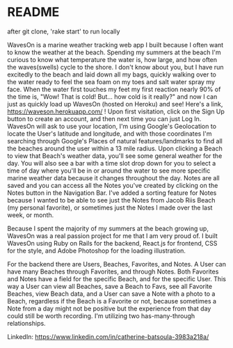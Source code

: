 # README

after git clone, 'rake start' to run locally

WavesOn is a marine weather tracking web app I built because I often want to know the weather at the beach. Spending my summers at the beach I'm curious to know what temperature the water is, how large, and how often the waves(swells) cycle to the shore. I don't know about you, but I have run excitedly to the beach and laid down all my bags, quickly walking over to the water ready to feel the sea foam on my toes and salt water spray my face. When the water first touches my feet my first reaction nearly 90% of the time is, "Wow! That is cold! But... how cold is it really?" and now I can just as quickly load up WavesOn (hosted on Heroku) and see! Here's a link, https://waveson.herokuapp.com/ ! Upon first visitation, click on the Sign Up button to create an account, and then next time you can just Log In. WavesOn will ask to use your location, I'm using Google's Geolocation to locate the User's latitude and longitude, and with those coordinates I'm searching through Google's Places of natural features/landmarks to find all the beaches around the user within a 13 mile radius. Upon clicking a Beach to view that Beach's weather data, you'll see some general weather for the day. You will also see a bar with a time slot drop down for you to select a time of day where you'll be in or around the water to see more specific marine weather data because it changes throughout the day. Notes are all saved and you can access all the Notes you've created by clicking on the Notes button in the Navigation Bar. I've added a sorting feature for Notes because I wanted to be able to see just the Notes from Jacob Riis Beach (my personal favorite), or sometimes just the Notes I made over the last week, or month. 

Because I spent the majority of my summers at the beach growing up, WavesOn was a real passion project for me that I am very proud of. I built WavesOn using Ruby on Rails for the backend, React.js for frontend, CSS for the style, and Adobe Photoshop for the loading illustration.

For the backend there are Users, Beaches, Favorites, and Notes. A User can have many Beaches through Favorites, and through Notes. Both Favorites and Notes have a field for the specific Beach, and for the specific User. This way a User can view all Beaches, save a Beach to Favs, see all Favorite Beaches, view Beach data, and a User can save a Note with a photo to a Beach, regardless if the Beach is a Favorite or not, because sometimes a Note from a day might not be positive but the experience from that day could still be worth recording. I'm utilizing two has-many-through relationships.


LinkedIn: https://www.linkedin.com/in/catherine-batsoula-3983a218a/
